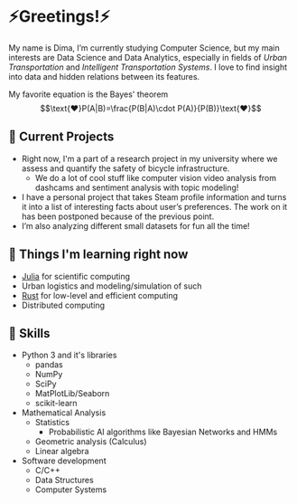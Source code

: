 # ⚡Greetings!⚡

My name is Dima, I’m currently studying Computer Science, but my main interests are Data Science and Data Analytics, especially in fields of _Urban Transportation_ and _Intelligent Transportation Systems_. I love to find insight into data and hidden relations between its features.

My favorite equation is the Bayes' theorem $$\text{❤️}P(A|B)=\frac{P(B|A)\cdot P(A)}{P(B)}\text{❤️}$$

## 🔬 Current Projects 

- Right now, I'm a part of a research project in my university where we assess and quantify the safety of bicycle infrastructure.
    - We do a lot of cool stuff like computer vision video analysis from dashcams and sentiment analysis with topic modeling!
- I have a personal project that takes Steam profile information and turns it into a list of interesting facts about user’s preferences. The work on it has been postponed because of the previous point.
- I’m also analyzing different small datasets for fun all the time!

## 📖 Things I'm learning right now
- [Julia](https://julialang.org) for scientific computing
- Urban logistics and modeling/simulation of such
- [Rust](https://www.rust-lang.org) for low-level and efficient computing
- Distributed computing

## 💪 Skills 
- Python 3 and it's libraries
  - pandas
  - NumPy
  - SciPy
  - MatPlotLib/Seaborn
  - scikit-learn
- Mathematical Analysis
  - Statistics
      - Probabilistic AI algorithms like Bayesian Networks and HMMs
  - Geometric analysis (Calculus)
  - Linear algebra
- Software development
  - C/C++
  - Data Structures
  - Computer Systems
<!--
## Links
- [LinkedIn](https://www.linkedin.com/in/medvedkov-d/)
- [Kaggle](https://www.kaggle.com/dimamdv)


**DimaMdv/DimaMdv** is a ✨ _special_ ✨ repository because its `README.md` (this file) appears on your GitHub profile.

Here are some ideas to get you started:

- 🔭 I’m currently working on ...
- 🌱 I’m currently learning ...
- 👯 I’m looking to collaborate on ...
- 🤔 I’m looking for help with ...
- 💬 Ask me about ...
- 📫 How to reach me: ...
- 😄 Pronouns: ...
- ⚡ Fun fact: ...
-->
